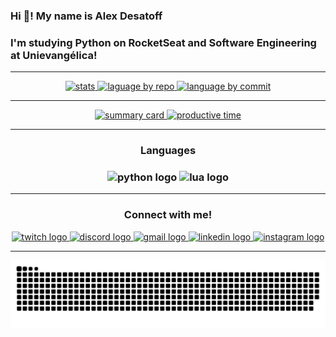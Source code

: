   ### Hi 👋! My name is Alex Desatoff
  ### I'm studying Python on RocketSeat and Software Engineering at Unievangélica!

---

<div align="center">
    <a href="https://github.com/Desatoff">
      <img src="http://github-profile-summary-cards.vercel.app/api/cards/stats?username=Desatoff&theme=algolia" height="150" alt="stats" />
      <img src="http://github-profile-summary-cards.vercel.app/api/cards/repos-per-language?username=Desatoff&theme=algolia" height="150" alt="laguage by repo" />
      <img src="http://github-profile-summary-cards.vercel.app/api/cards/most-commit-language?username=Desatoff&theme=algolia" height="150" alt="language by commit" />
    </a>
</div>

---

<div align="center">
  <a href="https://github.com/Desatoff">
    <img src="http://github-profile-summary-cards.vercel.app/api/cards/profile-details?username=Desatoff&theme=algolia" height="150" alt="summary card"/>
    <img src= "http://github-profile-summary-cards.vercel.app/api/cards/productive-time?username=Desatoff&theme=algolia&utcOffset=8" height="150" alt="productive time" />
  </a>
</div>

---

<div align="center">
    <h3>Languages<h3/>
    <img src="https://cdn.jsdelivr.net/gh/devicons/devicon@latest/icons/python/python-original.svg" height="40" alt="python logo"  />
    <img src="https://cdn.jsdelivr.net/gh/devicons/devicon@latest/icons/lua/lua-original.svg" height="40" alt="lua logo" />
</div>

---

<div align="center">
  <h3>Connect with me!</h3>

  <a href="https://www.twitch.tv/nuclefar" target="_blank">
    <img src="https://img.shields.io/static/v1?message=Twitch&logo=twitch&label=&color=003A8C&logoColor=white&labelColor=&style=for-the-badge" height="35" alt="twitch logo" />
  </a>
  
  <a href="https://discord.gg/Q22EqJxNXM" target="_blank">
    <img src="https://img.shields.io/static/v1?message=Discord&logo=discord&label=&color=003A8C&logoColor=white&labelColor=&style=for-the-badge" height="35" alt="discord logo" />
  </a>
  
  <a href="mailto:alexdesatoff2007@gmail.com">
    <img src="https://img.shields.io/static/v1?message=Gmail&logo=gmail&label=&color=003A8C&logoColor=white&labelColor=&style=for-the-badge" height="35" alt="gmail logo" />
  </a>
  
  <a href="https://www.linkedin.com/in/alex-desatoff-56a93934b/" target="_blank">
    <img src="https://img.shields.io/static/v1?message=LinkedIn&logo=linkedin&label=&color=003A8C&logoColor=00B7FF&labelColor=00B7FF&style=for-the-badge" height="35" alt="linkedin logo" />
  </a>
  
  <a href="https://www.instagram.com/alexdesatoff">
    <img src="https://img.shields.io/static/v1?message=Instagram&logo=instagram&label=&color=003A8C&logoColor=white&labelColor=&style=for-the-badge" height="35" alt="instagram logo" />
  </a>

</div>


---

![snake gif](https://github.com/Desatoff/Desatoff/blob/output/github-snake-dark.svg)
